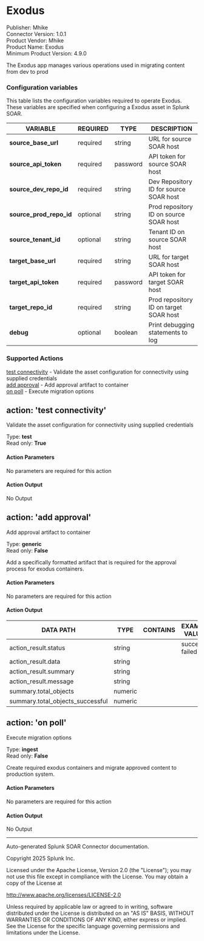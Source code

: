 # Exodus

Publisher: Mhike \
Connector Version: 1.0.1 \
Product Vendor: Mhike \
Product Name: Exodus \
Minimum Product Version: 4.9.0

The Exodus app manages various operations used in migrating content from dev to prod

### Configuration variables

This table lists the configuration variables required to operate Exodus. These variables are specified when configuring a Exodus asset in Splunk SOAR.

VARIABLE | REQUIRED | TYPE | DESCRIPTION
-------- | -------- | ---- | -----------
**source_base_url** | required | string | URL for source SOAR host |
**source_api_token** | required | password | API token for source SOAR host |
**source_dev_repo_id** | required | string | Dev Repository ID for source SOAR host |
**source_prod_repo_id** | optional | string | Prod repository ID on source SOAR host |
**source_tenant_id** | optional | string | Tenant ID on source SOAR host |
**target_base_url** | required | string | URL for target SOAR host |
**target_api_token** | required | password | API token for target SOAR host |
**target_repo_id** | required | string | Prod repository ID on target SOAR host |
**debug** | optional | boolean | Print debugging statements to log |

### Supported Actions

[test connectivity](#action-test-connectivity) - Validate the asset configuration for connectivity using supplied credentials \
[add approval](#action-add-approval) - Add approval artifact to container \
[on poll](#action-on-poll) - Execute migration options

## action: 'test connectivity'

Validate the asset configuration for connectivity using supplied credentials

Type: **test** \
Read only: **True**

#### Action Parameters

No parameters are required for this action

#### Action Output

No Output

## action: 'add approval'

Add approval artifact to container

Type: **generic** \
Read only: **False**

Add a specifically formatted artifact that is required for the approval process for exodus containers.

#### Action Parameters

No parameters are required for this action

#### Action Output

DATA PATH | TYPE | CONTAINS | EXAMPLE VALUES
--------- | ---- | -------- | --------------
action_result.status | string | | success failed |
action_result.data | string | | |
action_result.summary | string | | |
action_result.message | string | | |
summary.total_objects | numeric | | |
summary.total_objects_successful | numeric | | |

## action: 'on poll'

Execute migration options

Type: **ingest** \
Read only: **False**

Create required exodus containers and migrate approved content to production system.

#### Action Parameters

No parameters are required for this action

#### Action Output

No Output

______________________________________________________________________

Auto-generated Splunk SOAR Connector documentation.

Copyright 2025 Splunk Inc.

Licensed under the Apache License, Version 2.0 (the "License");
you may not use this file except in compliance with the License.
You may obtain a copy of the License at

http://www.apache.org/licenses/LICENSE-2.0

Unless required by applicable law or agreed to in writing,
software distributed under the License is distributed on an "AS IS" BASIS,
WITHOUT WARRANTIES OR CONDITIONS OF ANY KIND, either express or implied.
See the License for the specific language governing permissions and limitations under the License.
